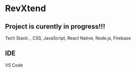 # RevXtend

## Project is curently in progress!!!

Tech Stack: , CSS, JavaScript, React Native, Node.js, Firebase

## IDE
VS Code
 
